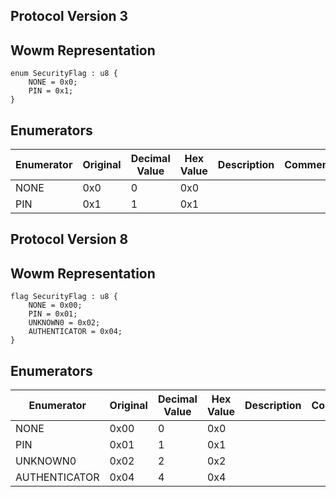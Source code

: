## Protocol Version 3

## Wowm Representation
```rust,ignore
enum SecurityFlag : u8 {
    NONE = 0x0;    
    PIN = 0x1;    
}

```
## Enumerators
| Enumerator | Original | Decimal Value | Hex Value | Description | Comment |
| --------- | -------- | ------------- | --------- | ----------- | ------- |
| NONE | 0x0 | 0 | 0x0 |  |  |
| PIN | 0x1 | 1 | 0x1 |  |  |
## Protocol Version 8

## Wowm Representation
```rust,ignore
flag SecurityFlag : u8 {
    NONE = 0x00;    
    PIN = 0x01;    
    UNKNOWN0 = 0x02;    
    AUTHENTICATOR = 0x04;    
}

```
## Enumerators
| Enumerator | Original | Decimal Value | Hex Value | Description | Comment |
| --------- | -------- | ------------- | --------- | ----------- | ------- |
| NONE | 0x00 | 0 | 0x0 |  |  |
| PIN | 0x01 | 1 | 0x1 |  |  |
| UNKNOWN0 | 0x02 | 2 | 0x2 |  |  |
| AUTHENTICATOR | 0x04 | 4 | 0x4 |  |  |
